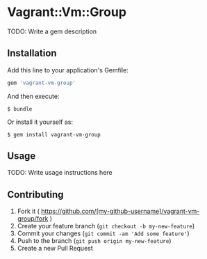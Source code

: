# Vagrant::Vm::Group

TODO: Write a gem description

## Installation

Add this line to your application's Gemfile:

```ruby
gem 'vagrant-vm-group'
```

And then execute:

    $ bundle

Or install it yourself as:

    $ gem install vagrant-vm-group

## Usage

TODO: Write usage instructions here

## Contributing

1. Fork it ( https://github.com/[my-github-username]/vagrant-vm-group/fork )
2. Create your feature branch (`git checkout -b my-new-feature`)
3. Commit your changes (`git commit -am 'Add some feature'`)
4. Push to the branch (`git push origin my-new-feature`)
5. Create a new Pull Request
